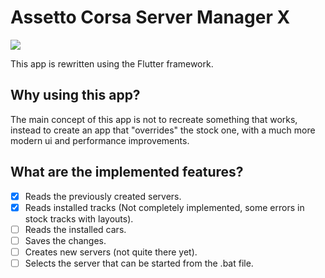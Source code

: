 # Assetto Corsa Server Manager X

<a title="Made with Fluent Design" href="https://github.com/bdlukaa/fluent_ui">
  <img
    src="https://img.shields.io/badge/fluent-design-blue?style=flat-square&color=7A7574&labelColor=0078D7"
  />
</a>

This app is rewritten using the Flutter framework.

## Why using this app?

The main concept of this app is not to recreate something that works, instead to create an app that "overrides" the stock one, with a much more modern ui and performance improvements.

## What are the implemented features?

- [x] Reads the previously created servers.
- [x] Reads installed tracks (Not completely implemented, some errors in stock tracks with layouts).
- [ ] Reads the installed cars.
- [ ] Saves the changes.
- [ ] Creates new servers (not quite there yet).
- [ ] Selects the server that can be started from the .bat file.
